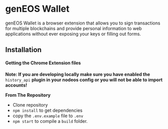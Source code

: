 # genEOS Wallet

genEOS Wallet is a browser extension that allows you to sign transactions for multiple blockchains and provide personal information to web applications without ever exposing your keys or filling out forms.




## Installation


#### Getting the Chrome Extension files

**Note: If you are developing locally make sure you have enabled the** `history_api` **plugin in your nodeos config or you will not be able to import accounts!**

**From The Repository** 
* Clone repository
* `npm install` to get dependencies
* copy the `.env.example` file to `.env`
* `npm start` to compile a `build` folder.

